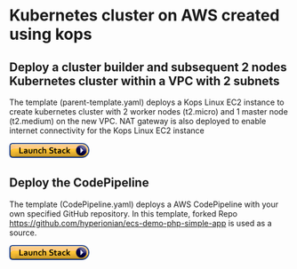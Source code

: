 # Kubernetes cluster on AWS created using kops

## Deploy a cluster builder and subsequent 2 nodes Kubernetes cluster within a VPC with 2 subnets

The template (parent-template.yaml) deploys a Kops Linux EC2 instance to create kubernetes cluster with 2 worker nodes (t2.micro) and 1 master node (t2.medium) on the new VPC. NAT gateway is also deployed to enable internet connectivity for the Kops Linux EC2 instance

[![cloudformation-launch-stack](assets/stack-launch.png)](https://console.aws.amazon.com/cloudformation/home?region=ap-southeast-2#/stacks/new?stackName=Cluster-Builder&templateURL=http://cybersociety.s3.amazonaws.com/cf-templates/parent-template.yaml)

## Deploy the CodePipeline

The template (CodePipeline.yaml) deploys a AWS CodePipeline with your own specified GitHub repository. In this template, forked Repo <https://github.com/hyperionian/ecs-demo-php-simple-app> is used as a source.

[![cloudformation-launch-stack](assets/stack-launch.png)](https://console.aws.amazon.com/cloudformation/home?region=ap-southeast-2#/stacks/new?stackName=CodePipeline&templateURL=http://cybersociety.s3.amazonaws.com/cf-templates/CodePipeline.yaml)
